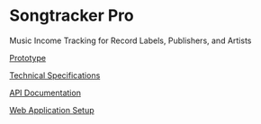 # Songtracker Pro
Music Income Tracking for Record Labels, Publishers, and Artists

[Prototype](https://planettelex.github.io/Songtracker-Pro/prototypes/v_0.05/#g=1&p=login)

[Technical Specifications](https://github.com/planettelex/Songtracker-Pro/wiki)

[API Documentation](https://github.com/planettelex/Songtracker-Pro/wiki/API)

[Web Application Setup](https://github.com/planettelex/Songtracker-Pro/tree/main/Web/)